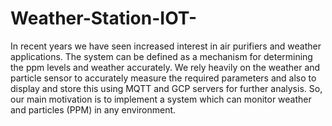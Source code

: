 # Weather-Station-IOT-
In recent years we have seen increased interest in air purifiers and weather applications. The system can be defined as a mechanism for determining the ppm levels and weather accurately. We rely heavily on the weather and particle sensor to accurately measure the required parameters and also to display and store this using MQTT and GCP servers for further analysis.
So, our main motivation is to implement a system which can monitor weather and particles (PPM) in any environment.
